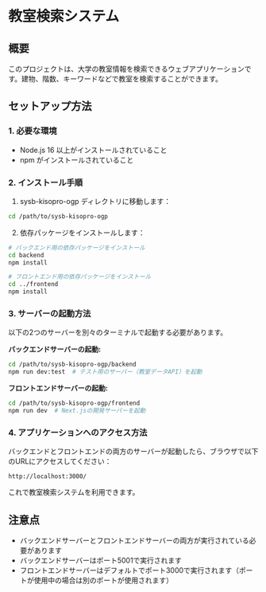# 教室検索システム

## 概要
このプロジェクトは、大学の教室情報を検索できるウェブアプリケーションです。建物、階数、キーワードなどで教室を検索することができます。

## セットアップ方法

### 1. 必要な環境
- Node.js 16 以上がインストールされていること
- npm がインストールされていること

### 2. インストール手順

1. sysb-kisopro-ogp ディレクトリに移動します：
```bash
cd /path/to/sysb-kisopro-ogp
```

2. 依存パッケージをインストールします：
```bash
# バックエンド用の依存パッケージをインストール
cd backend
npm install

# フロントエンド用の依存パッケージをインストール
cd ../frontend
npm install
```

### 3. サーバーの起動方法

以下の2つのサーバーを別々のターミナルで起動する必要があります。

**バックエンドサーバーの起動:**
```bash
cd /path/to/sysb-kisopro-ogp/backend
npm run dev:test  # テスト用のサーバー（教室データAPI）を起動
```

**フロントエンドサーバーの起動:**
```bash
cd /path/to/sysb-kisopro-ogp/frontend
npm run dev  # Next.jsの開発サーバーを起動
```

### 4. アプリケーションへのアクセス方法

バックエンドとフロントエンドの両方のサーバーが起動したら、ブラウザで以下のURLにアクセスしてください：
```
http://localhost:3000/
```

これで教室検索システムを利用できます。

## 注意点
- バックエンドサーバーとフロントエンドサーバーの両方が実行されている必要があります
- バックエンドサーバーはポート5001で実行されます
- フロントエンドサーバーはデフォルトでポート3000で実行されます（ポートが使用中の場合は別のポートが使用されます）
